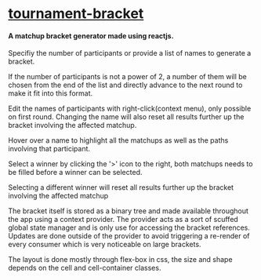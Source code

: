 # [tournament-bracket](https://seegg.github.io/tournament-bracket)

#### A matchup bracket generator made using reactjs.

Specifiy the number of participants or provide a list of names to generate a bracket.

If the number of participants is not a power of 2, a number of them will be chosen from the end of the list and directly advance to the next round to make it fit into this format.

Edit the names of participants with right-click(context menu), only possible on first round. Changing the name will also reset all results further up the bracket involving the affected matchup.

Hover over a name to highlight all the matchups as well as the paths involving that participant.

Select a winner by clicking the '>' icon to the right, both matchups needs to be filled before a winner can be selected.

Selecting a different winner will reset all results further up the bracket involving the affected matchup

The bracket itself is stored as a binary tree and made available throughout the app using a context provider.
The provider acts as a sort of scuffed global state manager and is only use for accessing the bracket references. Updates are done outside of the provider to avoid triggering a re-render of every consumer which is very noticeable on large brackets.

The layout is done mostly through flex-box in css, the size and shape depends on the cell and cell-container classes.
